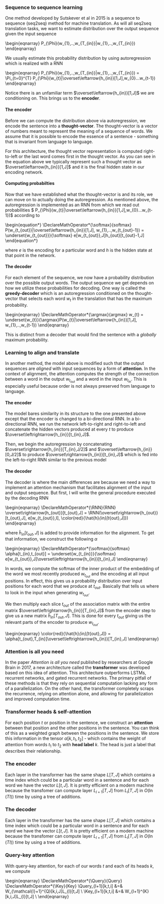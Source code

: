 ### Sequence to sequence learning

One method developed by Sutskever et al in 2015 is a sequence to sequence (seq2seq) method for machine translation. As will all seq2seq translation tasks, we want to estimate distribution over the output sequence given the input sequence

\begin{eqnarray}
P_{\Phi}(w_{1},..,w_{T_{in}}|w_{1},..,w_{T_{in}})
\end{eqnarray}

We usually estimate this probability distribution by using autoregression which is realized with a RNN 

\begin{eqnarray}
P_{\Phi}(w_{1},..,w_{T_{in}}|w_{1},..,w_{T_{in}}) = \Pi_{t=0}^{T} P_{\Phi}(w_{t}|\overset\leftarrow{h_{in}}[1,J],w_{0}...w_{t-1})
\end{eqnarray}

Notice there is an unfamiliar term $\overset\leftarrow{h_{in}}[1,J]$ we are conditioning on. This brings us to the **encoder**.

#### The encoder

Before we can compute the distribution above via autoregression, we encode the sentence into a **thought-vector**. The thought-vector is a vector of numbers meant to represent the meaning of a sequence of words. We assume that it is possible to encode the essence of a sentence - something that is invariant from language to language. 

For this architecture, the thought vector representation is computed right-to-left or the last word comes first in the thought vector. As you can see in the equation above we typically represent such a thought vector as $\overset\leftarrow{h_{in}}[1,J]$ and it is the final hidden state in our encoding network.

#### Computing probabilties

Now that we have established what the thought-vector is and its role, we can move on to actually doing the autoregression. As mentioned above, the autoregression is implemented as an RNN from which we read out probabilities $ P_{\Phi}(w_{t}|\overset\leftarrow{h_{in}}[1,J],w_{0}...w_{t-1})$ according to

\begin{equation*}
\DeclareMathOperator*{\softmax}{softmax}
P(w_{t_{out}}|\overset\leftarrow{h_{in}}[1,J], w_{1},..,w_{t_{out}-1}) = \underset{w_{t_{out}}}{\softmax} e[w_{t_{out}},J]h_{out}[t_{out}-1,J] 
\end{equation*}

where $e$ is the encoding for a particular word and $h$ is the hidden state at that point in the network. 

#### The decoder

For each element of the sequence, we now have a probability distribution over the possible output words. The output sequence we get depends on how we utilize these probabilities for decoding. One way is called the **greedy-decoder** which is an autoregression conditioned on the thought-vector that selects each word $w_{t}$ in the translation that has the maximum probability. 

\begin{eqnarray}
\DeclareMathOperator*{\argmax}{argmax}
w_{t} = \underset{w_{t}}{\argmax}P(w_{t}|\overset\leftarrow{h_{in}}[1,J], w_{1},..,w_{t-1})
\end{eqnarray}

This is distinct from a decoder that would find the sentence with a *globally* maximum probability.


### Learning to align and translate

In another method, the model above is modified such that the output sequences are *aligned* with input sequences by a form of **attention**. In the context of alignment, the attention computes the strength of the connection between a word in the output $w_{t_{out}}$ and a word in the input $w_{t_{in}}$. This is especially useful because order is not always preserved from language to language.

#### The encoder

The model bares similarity in its structure to the one presented above except that the encoder is changed to a bi-directional RNN. In a bi-directional RNN, we run the network left-to-right and right-to-left and concatenate the hidden vectors produced at every $t$ to produce $\overset\leftrightarrow{h_{in}}[t_{in},J]$. 

Then, we begin the autoregression by concatenating $\overset\rightarrow{h_{in}}[T_{in},J/2]$ and $\overset\leftarrow{h_{in}}[0,J/2]$ to produce $\overset\rightarrow{h_{in}}[t_{in},J]$ which is fed into the left-to-right RNN similar to the previous model

#### The decoder

The decoder is where the main differences are because we need a way to implement an attention mechanism that facilitates alignment of the input and output sequence. But first, I will write the general procedure executed by the decoding RNN

\begin{eqnarray}
\DeclareMathOperator*{\RNN}{RNN}
\overset\rightarrow{h_{out}}[t_{out},J] = \RNN(\overset\rightarrow{h_{out}}[t_{out},J], e[w_{t_{out}},I], \color{red}{\hat{h}_{in}[t_{out},J]})
\end{eqnarray}


where $\hat{h}_{in}[t_{out},J]$ is added to provide information for the alignment. To get that information, we construct the following $\alpha$

\begin{eqnarray}
\DeclareMathOperator*{\softmax}{softmax}
\alpha[t_{in},t_{out}] = \underset{w_{t_{in}}}{\softmax} e[w_{t_{out}},J]\overset\leftrightarrow{h_{in}}[t_{in},J]
\end{eqnarray}

In words, we compute the softmax of the inner product of the embedding of the word we most recently produced $w_{t_{out}}$ and the encoding at all input positions. In effect, this gives us a probability distribution over input positions for each word that we produce at $t_{out}$. Basically that tells us where to look in the input when generating $w_{t_{out}}$.

We then multiply each slice $t_{out}$ of the association matrix with the entire matrix $\overset\leftrightarrow{h_{in}}[T_{in},J]$ from the encoder step to give us a new matrix $\hat{h}_{in}[T_{out},J]$. This is done for every $t_{out}$ giving us the relevant parts of the encoder to produce  $w_{t_{out}}$. 

\begin{eqnarray}
\color{red}{\hat{h}_{in}[t_{out},J]} = \alpha[t_{out},T_{in}]\overset\leftrightarrow{h_{in}}[T_{in},J]
\end{eqnarray}


### Attention is all you need

In the paper *Attention is all you need* published by researchers at Google Brain in 2017, a new architecture called the **transformer** was developed based on this idea of attention. This architecture outperforms LSTMs, recurrent networks, and gated recurrent networks. The primary pitfall of these methods is that they rely on sequential computation lacking any form of a parallelization. On the other hand, the transformer completely scraps the recurrence, relying on attention alone, and allowing for parallelization and improved computation time.

### Transformer heads & self-attention

For each position $t$ or position in the sentence, we construct an **attention** between that position and the other positions in the sentence. You can think of this as a weighted graph between the positions in the sentence. We store this information in the tensor $\alpha[k,t_{1},t_{2}]$ - which contains the weight of attention from words $t_{1}$ to $t_{2}$ with **head label** $k$. The head is just a label that describes their relationship.

### The encoder

Each layer in the transformer has the same shape $L[T,J]$ which contains a time index which could be a particular word in a sentence and for each word we have the vector $L[t,J]$. It is pretty efficient on a modern machine because the transfomer can compute layer $L_{l+1}[T,J]$ from $L_{l}[T,J]$ in $O(\ln(TI))$ time by using a tree of additions.  

### The decoder

Each layer in the transformer has the same shape $L[T,J]$ which contains a time index which could be a particular word in a sentence and for each word we have the vector $L[t,J]$. It is pretty efficient on a modern machine because the transfomer can compute layer $L_{l+1}[T,J]$ from $L_{l}[T,J]$ in $O(\ln(TI))$ time by using a tree of additions.  

### Query-key attention 

With query-key attention, for each of our words $t$ and each of its heads $k$, we compute

\begin{eqnarray}
\DeclareMathOperator*{\Query}{Query}
\DeclareMathOperator*{\Key}{Key}
\Query_{l+1}[k,t,i] &=& W_{\mathcal{l}+1}^{Q}[k,i,J]L_{l}[t,J] \\
\Key_{l+1}[k,t,i] &=& W_{l+1}^{K}[k,i,J]L_{l}[t,J] \\
\end{eqnarray}

